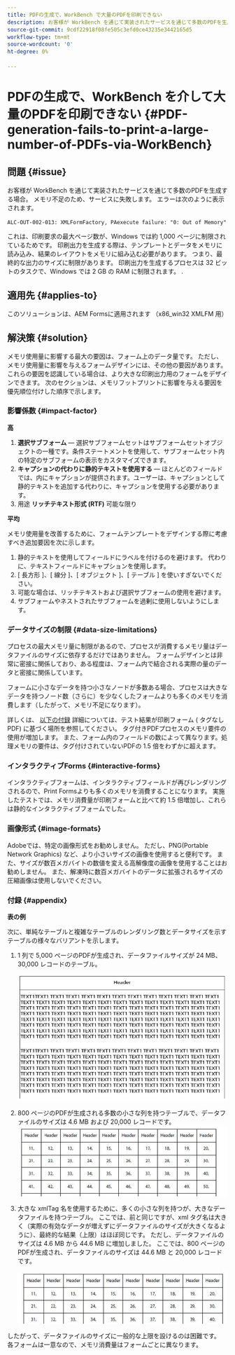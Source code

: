 ```yaml
---
title: PDFの生成で、WorkBench で大量のPDFを印刷できない
description: お客様が WorkBench を通じて実装されたサービスを通じて多数のPDFを生成した場合、印刷サービスは失敗します。
source-git-commit: 9cdf22918f08fe505c3efd0ce43235e3442165d5
workflow-type: tm+mt
source-wordcount: '0'
ht-degree: 0%

---
```


# PDFの生成で、WorkBench を介して大量のPDFを印刷できない {#PDF-generation-fails-to-print-a-large-number-of-PDFs-via-WorkBench}

## 問題 {#issue}

お客様が WorkBench を通じて実装されたサービスを通じて多数のPDFを生成する場合。 メモリ不足のため、サービスに失敗します。 エラーは次のように表示されます。

`ALC-OUT-002-013: XMLFormFactory, PAexecute failure: "0: Out of Memory"`

<!-- Attached is a simplified template (BollatoRiservatiLandscape_table_simple.xdp) that simulates the problem.
Using the Designer, if we associate the template "BollatoRiservatiLandscape_table_semplice.xdp" with the XML file "BollatoRiservati.xml" during the generation of the pdf, the process comes to occupy 1.6 Gb of RAM. On the server side, with the complete template, the pdf generation process breaks down, occupying 2 GB of RAM.-->

これは、印刷要求の最大ページ数が、Windows では約 1,000 ページに制限されているためです。 印刷出力を生成する際は、テンプレートとデータをメモリに読み込み、結果のレイアウトをメモリに組み込む必要があります。 つまり、最終的な出力のサイズに制限があります。 印刷出力を生成するプロセスは 32 ビットのタスクで、Windows では 2 GB の RAM に制限されます。 <!--and 4 GB on UNIX-->.

## 適用先 {#applies-to}

このソリューションは、AEM Formsに適用されます <!--JEE Server and AEM Forms on OSGi Server--> （x86_win32 XMLFM 用）

## 解決策 {#solution}

メモリ使用量に影響する最大の要因は、フォーム上のデータ量です。 ただし、メモリ使用量に影響を与えるフォームデザインには、その他の要因があります。 これらの要因を認識している場合は、より大きな印刷出力用のフォームをデザインできます。 次のセクションは、メモリフットプリントに影響を与える要因を優先順位付けした順序で示します。

### 影響係数 {#impact-factor}

**高**

1. **選択サブフォーム**  — 選択サブフォームセットはサブフォームセットオブジェクトの一種です。条件ステートメントを使用して、サブフォームセット内の特定のサブフォームの表示をカスタマイズできます。
1. **キャプションの代わりに静的テキストを使用する**  — ほとんどのフィールドでは、内にキャプションが提供されます。ユーザーは、キャプションとして静的テキストを追加する代わりに、キャプションを使用する必要があります。
1. 用途 **リッチテキスト形式 (RTF)** 可能な限り

**平均**

メモリ使用量を改善するために、フォームテンプレートをデザインする際に考慮すべき追加要因を次に示します。

1. 静的テキストを使用してフィールドにラベルを付けるのを避けます。 代わりに、テキストフィールドにキャプションを使用します。
2. [ 長方形 ]、[ 線分 ]、[ オブジェクト ]、[ テーブル ] を使いすぎないでください。
3. 可能な場合は、リッチテキストおよび選択サブフォームの使用を避けます。
4. サブフォームやネストされたサブフォームを過剰に使用しないようにします。

### データサイズの制限 {#data-size-limitations}

プロセスの最大メモリ量に制限があるので、プロセスが消費するメモリ量はデータファイルのサイズに依存するだけではありません。 フォームデザインとは非常に密接に関係しており、ある程度は、フォーム内で結合される実際の量のデータと密接に関係しています。

フォームに小さなデータを持つ小さなノードが多数ある場合、プロセスは大きなデータを持つノード数（さらに）を少なくしたフォームよりも多くのメモリを消費します（したがって、メモリ不足になります）。

詳しくは、 [以下の付録](#appendix) 詳細については、テスト結果が印刷フォーム ( タグなしPDF) に基づく場所を参照してください。 タグ付きPDFプロセスのメモリ要件の使用が増加します。 また、フォーム内のフィールドの数によって異なります。処理メモリの要件は、タグ付けされていないPDFの 1.5 倍をわずかに超えます。

### インタラクティブForms {#interactive-forms}

インタラクティブフォームは、インタラクティブフィールドが再びレンダリングされるので、Print Formsよりも多くのメモリを消費することになります。 実施したテストでは、メモリ消費量が印刷フォームと比べて約 1.5 倍増加し、これらは静的なインタラクティブフォームでした。

### 画像形式 {#image-formats}

Adobeでは、特定の画像形式をお勧めしません。 ただし、PNG(Portable Network Graphics) など、より小さいサイズの画像を使用すると便利です。 また、サイズが数百メガバイトの数値を変える高解像度の画像を使用することはお勧めしません。 また、解凍時に数百メガバイトのデータに拡張されるサイズの圧縮画像は使用しないでください。

### 付録 {#appendix}

**表の例**

次に、単純なテーブルと複雑なテーブルのレンダリング数とデータサイズを示すテーブルの様々なバリアントを示します。

1. 1 列で 5,000 ページのPDFが生成され、データファイルサイズが 24 MB、30,000 レコードのテーブル。

   ![table_single_column](/help/forms/using/assets/table_single_column.png)

1. 800 ページのPDFが生成される多数の小さな列を持つテーブルで、データファイルのサイズは 4.6 MB および 20,000 レコードです。
   ![table_many_small_columns](/help/forms/using/assets/table_many_small_columns.png)

1. 大きな xmlTag 名を使用するために、多くの小さな列を持つが、大きなデータファイルを持つテーブル。
ここでは、前と同じですが、xml タグ名は大きく（実際の有効なデータが増えずにデータファイルのサイズが大きくなるように）、最終的な結果（上限）はほぼ同じです。 ただし、データファイルのサイズは 4.6 MB から 44.6 MB に増加しました。 ここでは、800 ページのPDFが生成され、データファイルのサイズは 44.6 MB と 20,000 レコードです。

   ![table_bigger_xml_tagname](/help/forms/using/assets/table_bigger_xml_tagname.png)

したがって、データファイルのサイズに一般的な上限を設けるのは困難です。 各フォームは一意なので、メモリ消費量はフォームごとに異なります。
